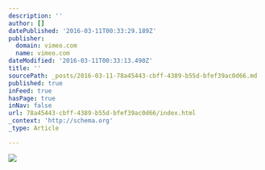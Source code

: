 ```yaml
---
description: ''
author: []
datePublished: '2016-03-11T00:33:29.189Z'
publisher:
  domain: vimeo.com
  name: vimeo.com
dateModified: '2016-03-11T00:33:13.490Z'
title: ''
sourcePath: _posts/2016-03-11-78a45443-cbff-4389-b55d-bfef39ac0d66.md
published: true
inFeed: true
hasPage: true
inNav: false
url: 78a45443-cbff-4389-b55d-bfef39ac0d66/index.html
_context: 'http://schema.org'
_type: Article

---
```

![](https://i.vimeocdn.com/video/560099723_295x166.webp)